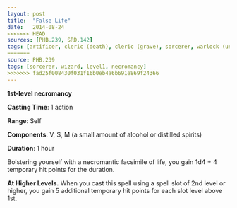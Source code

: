 ```yaml
---
layout: post
title:  "False Life"
date:   2014-08-24
<<<<<<< HEAD
sources: [PHB.239, SRD.142]
tags: [artificer, cleric (death), cleric (grave), sorcerer, warlock (undying), wizard, level1, necromancy]
=======
source: PHB.239
tags: [sorcerer, wizard, level1, necromancy]
>>>>>>> fad25f008430f031f16b0eb4a6b691e869f24366
---
```


**1st-level necromancy**

**Casting Time**: 1 action

**Range**: Self

**Components**: V, S, M (a small amount of alcohol or distilled spirits)

**Duration**: 1 hour

Bolstering yourself with a necromantic facsimile of life, you gain 1d4 + 4 temporary hit points for the duration.

**At Higher Levels.** When you cast this spell using a spell slot of 2nd level or higher, you gain 5 additional temporary hit points for each slot level above 1st.
